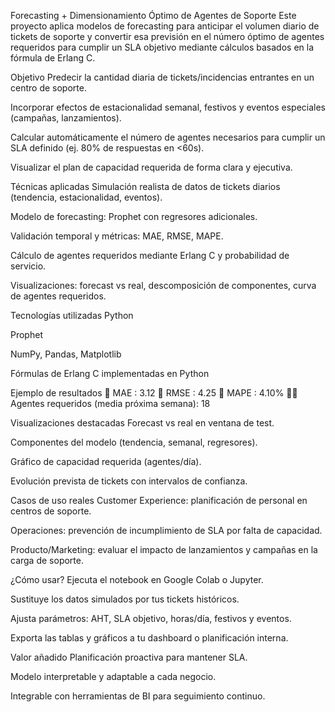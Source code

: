 Forecasting + Dimensionamiento Óptimo de Agentes de Soporte
Este proyecto aplica modelos de forecasting para anticipar el volumen diario de tickets de soporte y convertir esa previsión en el número óptimo de agentes requeridos para cumplir un SLA objetivo mediante cálculos basados en la fórmula de Erlang C.

Objetivo
Predecir la cantidad diaria de tickets/incidencias entrantes en un centro de soporte.

Incorporar efectos de estacionalidad semanal, festivos y eventos especiales (campañas, lanzamientos).

Calcular automáticamente el número de agentes necesarios para cumplir un SLA definido (ej. 80% de respuestas en <60s).

Visualizar el plan de capacidad requerida de forma clara y ejecutiva.

Técnicas aplicadas
Simulación realista de datos de tickets diarios (tendencia, estacionalidad, eventos).

Modelo de forecasting: Prophet con regresores adicionales.

Validación temporal y métricas: MAE, RMSE, MAPE.

Cálculo de agentes requeridos mediante Erlang C y probabilidad de servicio.

Visualizaciones: forecast vs real, descomposición de componentes, curva de agentes requeridos.

Tecnologías utilizadas
Python

Prophet

NumPy, Pandas, Matplotlib

Fórmulas de Erlang C implementadas en Python

Ejemplo de resultados
📌 MAE : 3.12
📌 RMSE : 4.25
📌 MAPE : 4.10%
👩‍💼 Agentes requeridos (media próxima semana): 18

Visualizaciones destacadas
Forecast vs real en ventana de test.

Componentes del modelo (tendencia, semanal, regresores).

Gráfico de capacidad requerida (agentes/día).

Evolución prevista de tickets con intervalos de confianza.

Casos de uso reales
Customer Experience: planificación de personal en centros de soporte.

Operaciones: prevención de incumplimiento de SLA por falta de capacidad.

Producto/Marketing: evaluar el impacto de lanzamientos y campañas en la carga de soporte.

¿Cómo usar?
Ejecuta el notebook en Google Colab o Jupyter.

Sustituye los datos simulados por tus tickets históricos.

Ajusta parámetros: AHT, SLA objetivo, horas/día, festivos y eventos.

Exporta las tablas y gráficos a tu dashboard o planificación interna.

Valor añadido
Planificación proactiva para mantener SLA.

Modelo interpretable y adaptable a cada negocio.

Integrable con herramientas de BI para seguimiento continuo.
